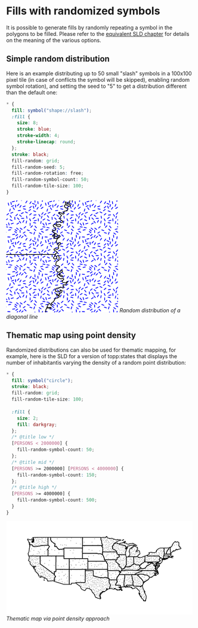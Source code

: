 # Fills with randomized symbols

It is possible to generate fills by randomly repeating a symbol in the polygons to be filled. Please refer to the [equivalent SLD chapter](../../sld/extensions/randomized.md) for details on the meaning of the various options.

## Simple random distribution

Here is an example distributing up to 50 small "slash" symbols in a 100x100 pixel tile (in case of conflicts the symbol will be skipped), enabling random symbol rotation), and setting the seed to "5" to get a distribution different than the default one:

``` scss
* {
  fill: symbol("shape://slash");
  :fill {
    size: 8;
    stroke: blue;
    stroke-width: 4;
    stroke-linecap: round;
  };
  stroke: black;
  fill-random: grid;
  fill-random-seed: 5;
  fill-random-rotation: free;
  fill-random-symbol-count: 50;
  fill-random-tile-size: 100;
}
```

![](../../sld/extensions/images/random-slash.png)
*Random distribution of a diagonal line*

## Thematic map using point density

Randomized distributions can also be used for thematic mapping, for example, here is the SLD for a version of topp:states that displays the number of inhabitantìs varying the density of a random point distribution:

``` scss
* { 
  fill: symbol("circle");
  stroke: black;
  fill-random: grid; 
  fill-random-tile-size: 100;

  :fill {
    size: 2;
    fill: darkgray;
  };
  /* @title low */
  [PERSONS < 2000000] {
    fill-random-symbol-count: 50;
  };
  /* @title mid */
  [PERSONS >= 2000000] [PERSONS < 4000000] {
    fill-random-symbol-count: 150;
  };
  /* @title high */
  [PERSONS >= 4000000] {
    fill-random-symbol-count: 500;
  }
}
```

![](../../sld/extensions/images/states-random.png)
*Thematic map via point density approach*
